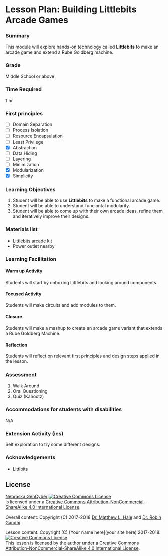 # Lesson Plan: Building Littlebits Arcade Games

### Summary
This module will explore hands-on technology called **Littlebits** to make an arcade game and extend a Rube Goldberg machine.

### Grade
Middle School or above

### Time Required
1 hr

### First principles
- [ ] Domain Separation
- [ ] Process Isolation
- [ ] Resource Encapsulation
- [ ] Least Privilege
- [x] Abstraction
- [ ] Data Hiding
- [ ] Layering
- [ ] Minimization
- [x] Modularization
- [x] Simplicity

### Learning Objectives

1. Student will be able to use **Littlebits** to make a functional arcade game.
2. Student will be able to understand funciontal modularity.
3. Student will be able to come up with their own arcade ideas, refine them and iteratively improve their designs.

### Materials list

* [Littlebits arcade kit](https://littlebits.com/products/arcade-game)
* Power outlet nearby

### Learning Facilitation

#### Warm up Activity
Students will start by unboxing Littlebits and looking around components.

#### Focused Activity
Students will make circuits and add modules to them.

#### Closure
Students will make a mashup to create an arcade game variant that extends a Rube Goldberg Machine.

#### Reflection
Students will reflect on relevant first principles and design steps applied in the lesson.

### Assessment

1. Walk Around
1. Oral Questioning
1. Quiz (Kahootz)

### Accommodations for students with disabilities

N/A

### Extension Activity (ies)

Self exploration to try some different designs.

### Acknowledgements

* Littlbits

## License
[Nebraska GenCyber](https://github.com/MLHale/nebraska-gencyber) <a rel="license" href="http://creativecommons.org/licenses/by-nc-sa/4.0/"><img alt="Creative Commons License" style="border-width:0" src="https://i.creativecommons.org/l/by-nc-sa/4.0/88x31.png" /></a><br /> is licensed under a <a rel="license" href="http://creativecommons.org/licenses/by-nc-sa/4.0/">Creative Commons Attribution-NonCommercial-ShareAlike 4.0 International License</a>.

Overall content: Copyright (C) 2017-2018  [Dr. Matthew L. Hale](http://faculty.ist.unomaha.edu/mhale/) and [Dr. Robin Gandhi](http://faculty.ist.unomaha.edu/rgandhi/).

Lesson content: Copyright (C) [Your name here](your site here) 2017-2018.  
<a rel="license" href="http://creativecommons.org/licenses/by-nc-sa/4.0/"><img alt="Creative Commons License" style="border-width:0" src="https://i.creativecommons.org/l/by-nc-sa/4.0/88x31.png" /></a><br /><span xmlns:dct="http://purl.org/dc/terms/" property="dct:title">This lesson</span> is licensed by the author under a <a rel="license" href="http://creativecommons.org/licenses/by-nc-sa/4.0/">Creative Commons Attribution-NonCommercial-ShareAlike 4.0 International License</a>.
